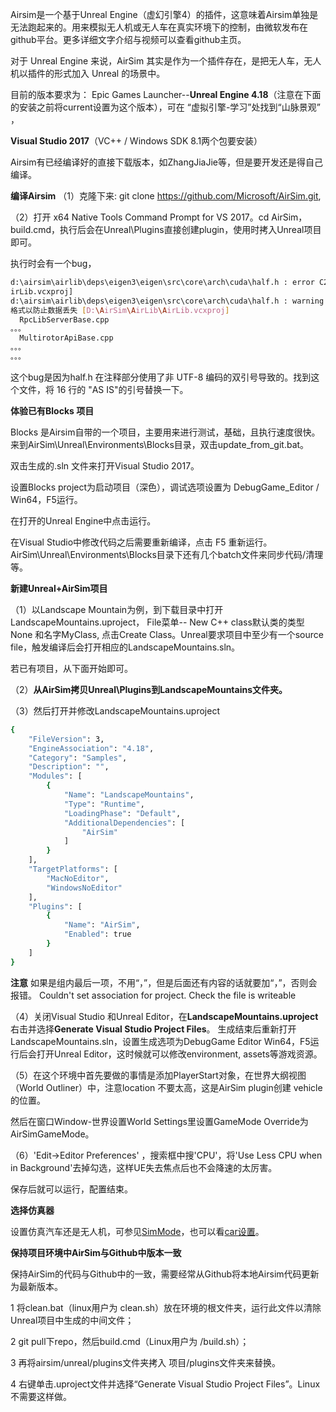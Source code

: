 Airsim是一个基于Unreal Engine（虚幻引擎4）的插件，这意味着Airsim单独是无法跑起来的。用来模拟无人机或无人车在真实环境下的控制，由微软发布在github平台。更多详细文字介绍与视频可以查看github主页。

对于 Unreal Engine 来说，AirSim 其实是作为一个插件存在，是把无人车，无人机以插件的形式加入 Unreal 的场景中。

目前的版本要求为：
Epic Games Launcher--**Unreal Engine 4.18**（注意在下面的安装之前将current设置为这个版本），可在  “虚拟引擎-学习”处找到“山脉景观” ，

**Visual Studio 2017**（VC++ / Windows SDK 8.1两个包要安装）


Airsim有已经编译好的直接下载版本，如ZhangJiaJie等，但是要开发还是得自己编译。

**编译Airsim**
（1）克隆下来: git clone https://github.com/Microsoft/AirSim.git, 

（2）打开 x64 Native Tools Command Prompt for VS 2017。cd AirSim，build.cmd，执行后会在Unreal\Plugins直接创建plugin，使用时拷入Unreal项目即可。

执行时会有一个bug，
``` bash
d:\airsim\airlib\deps\eigen3\eigen\src\core\arch\cuda\half.h : error C2220: 警告被视为错误 - 没有生成“object”文件 [D:\AirSim\AirLib\A
irLib.vcxproj]
d:\airsim\airlib\deps\eigen3\eigen\src\core\arch\cuda\half.h : warning C4819: 该文件包含不能在当前代码页(936)中表示的字符。请将该文件保存为 Unicode
格式以防止数据丢失 [D:\AirSim\AirLib\AirLib.vcxproj]
  RpcLibServerBase.cpp
。。。
  MultirotorApiBase.cpp
。。。
。。。
```
这个bug是因为half.h 在注释部分使用了非 UTF-8 编码的双引号导致的。找到这个文件，将 16 行的 "AS IS"的引号替换一下。

**体验已有Blocks 项目**

Blocks 是Airsim自带的一个项目，主要用来进行测试，基础，且执行速度很快。来到AirSim\Unreal\Environments\Blocks目录，双击update_from_git.bat。

双击生成的.sln 文件来打开Visual Studio 2017。

设置Blocks project为启动项目（深色），调试选项设置为 DebugGame_Editor / Win64，F5运行。

在打开的Unreal Engine中点击运行。

在Visual Studio中修改代码之后需要重新编译，点击 F5 重新运行。AirSim\Unreal\Environments\Blocks目录下还有几个batch文件来同步代码/清理等。

**新建Unreal+AirSim项目**

（1）以Landscape Mountain为例，到下载目录中打开LandscapeMountains.uproject，
File菜单-- New C++ class默认类的类型None 和名字MyClass, 点击Create Class。Unreal要求项目中至少有一个source file，触发编译后会打开相应的LandscapeMountains.sln。

若已有项目，从下面开始即可。

（2）**从AirSim拷贝Unreal\Plugins到LandscapeMountains文件夹。**

（3）然后打开并修改LandscapeMountains.uproject
``` bash
{
    "FileVersion": 3,
    "EngineAssociation": "4.18",
    "Category": "Samples",
    "Description": "",
    "Modules": [
        {
            "Name": "LandscapeMountains",
            "Type": "Runtime",
            "LoadingPhase": "Default",   
            "AdditionalDependencies": [
                "AirSim"
            ]
        }
    ],
    "TargetPlatforms": [
        "MacNoEditor",
        "WindowsNoEditor"
    ],
    "Plugins": [
        {
            "Name": "AirSim",
            "Enabled": true
        }
    ]
}
```
**注意** 如果是组内最后一项，不用“，”，但是后面还有内容的话就要加“，”，否则会报错。
Couldn't set association for project. Check the file is writeable

（4）关闭Visual Studio 和Unreal Editor，在**LandscapeMountains.uproject**右击并选择**Generate Visual Studio Project Files**。
生成结束后重新打开LandscapeMountains.sln，设置生成选项为DebugGame Editor Win64，F5运行后会打开Unreal Editor，这时候就可以修改environment, assets等游戏资源。

（5）在这个环境中首先要做的事情是添加PlayerStart对象，在世界大纲视图（World Outliner）中，注意location 不要太高，这是AirSim plugin创建
vehicle的位置。

然后在窗口Window-世界设置World Settings里设置GameMode Override为AirSimGameMode。

（6）'Edit->Editor Preferences' ，搜索框中搜'CPU'，将'Use Less CPU when in Background'去掉勾选，这样UE失去焦点后也不会降速的太厉害。

保存后就可以运行，配置结束。

**选择仿真器**

设置仿真汽车还是无人机，可参见[SimMode](settings.md#SimMode)，也可以看[car设置](using_car.md)。

**保持项目环境中AirSim与Github中版本一致**

保持AirSim的代码与Github中的一致，需要经常从Github将本地Airsim代码更新为最新版本。

1 将clean.bat（linux用户为 clean.sh）放在环境的根文件夹，运行此文件以清除Unreal项目中生成的中间文件；

2 git pull下repo，然后build.cmd（Linux用户为 /build.sh）；

3 再将airsim/unreal/plugins文件夹拷入 项目/plugins文件夹来替换。

4 右键单击.uproject文件并选择“Generate Visual Studio Project Files”。Linux不需要这样做。

